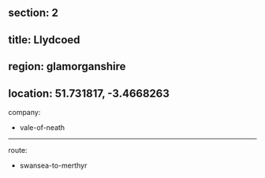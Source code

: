 section: 2
----
title: Llydcoed
----
region: glamorganshire
----
location: 51.731817, -3.4668263
----
company:
- vale-of-neath
----
route:
- swansea-to-merthyr
